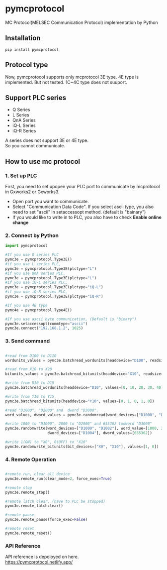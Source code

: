 # pymcprotocol
MC Protocol(MELSEC Communication Protocol) implementation by Python

## Installation 
```console 
pip install pymcprotocol
```

## Protocol type
Now, pymcprotocol supports only mcprotocol 3E type.
4E type is implemented. But not tested.
1C~4C type does not suuport.

## Support PLC series
- Q Series
- L Series
- QnA Series
- iQ-L Series
- iQ-R Series

A series does not support 3E or 4E type.  
So you cannot communicate. 

## How to use mc protocol
### 1. Set up PLC
First, you need to set upopen your PLC port to communicate by mcprotocol in Gxworks2 or Gxworks3.  
- Open port you want to communicate.  
- Select "Communication Data Code". If you select ascii type, you also need to set "ascii" in setaccessopt method. (default is "bainary")
- If you would like to write in to PLC, you also have to check __Enable online change__

### 2. Connect by Python
```python
import pymcprotocol

#If you use Q series PLC
pymc3e = pymcprotocol.Type3E()
#if you use L series PLC,
pymc3e = pymcprotocol.Type3E(plctype="L")
#if you use QnA series PLC,
pymc3e = pymcprotocol.Type3E(plctype="L")
#if you use iQ-L series PLC,
pymc3e = pymcprotocol.Type3E(plctype="iQ-L")
#if you use iQ-R series PLC,
pymc3e = pymcprotocol.Type3E(plctype="iQ-R")

#If you use 4E type
pymc4e = pymcprotocol.Type4E()

#If you use ascii byte communication, (Default is "binary")
pymc3e.setaccessopt(commtype="ascii")
pymc3e.connect("192.168.1.2", 1025)

```

### 3. Send command
```python

#read from D100 to D110
wordunits_values = pymc3e.batchread_wordunits(headdevice="D100", readsize=10)

#read from X10 to X20
bitunits_values = pymc3e.batchread_bitunits(headdevice="X10", readsize=10)

#write from D10 to D15
pymc3e.batchread_wordunits(headdevice="D10", values=[0, 10, 20, 30, 40])

#write from Y10 to Y15
pymc3e.batchread_bitunits(headdevice="Y10", values=[0, 1, 0, 1, 0])

#read "D1000", "D2000" and  dword "D3000".
word_values, dword_values = pymc3e.randomread(word_devices=["D1000", "D2000"], dword_devices=["D3000"])

#write 1000 to "D1000", 2000 to "D2000" and 655362 todword "D3000"
pymc3e.randomwrite(word_devices=["D1000", "D1002"], word_value=[1000, 2000], 
                   dword_devices=["D1004"], dword_values=[655362])

#write 1(ON) to "X0", 0(OFF) to "X10"
pymc3e.randomwrite_bitunits(bit_devices=["X0", "X10"], values=[1, 0])

```

### 4. Remote Operation
```python

#remote run, clear all device
pymc3e.remote_run(clear_mode=2, force_exec=True)

#remote stop
pymc3e.remote_stop()

#remote latch clear. (have to PLC be stopped)
pymc3e.remote_latchclear()

#remote pause
pymc3e.remote_pause(force_exec=False)

#remote reset
pymc3e.remote_reset()

```

### API Reference
API reference is depoloyed on here.  
https://pymcprotocol.netlify.app/